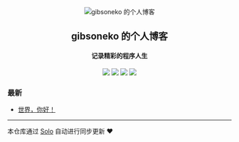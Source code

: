 <p align="center"><img alt="gibsoneko 的个人博客" src="https://static.b3log.org/images/brand/solo-32.png"></p><h2 align="center">
gibsoneko 的个人博客
</h2>

<h4 align="center">记录精彩的程序人生</h4>
<p align="center"><a title="gibsoneko 的个人博客" target="_blank" href="https://github.com/gibsoneko/solo-blog"><img src="https://img.shields.io/github/last-commit/gibsoneko/solo-blog.svg?style=flat-square&color=FF9900"></a>
<a title="GitHub repo size in bytes" target="_blank" href="https://github.com/gibsoneko/solo-blog"><img src="https://img.shields.io/github/repo-size/gibsoneko/solo-blog.svg?style=flat-square"></a>
<a title="Solo Version" target="_blank" href="https://github.com/b3log/solo/releases"><img src="https://img.shields.io/badge/solo-3.6.3-f1e05a.svg?style=flat-square&color=blueviolet"></a>
<a title="Hits" target="_blank" href="https://github.com/b3log/hits"><img src="https://hits.b3log.org/gibsoneko/solo-blog.svg"></a></p>

### 最新

* [世界，你好！](http://www.melogic.fun/hello-solo)



---

本仓库通过 [Solo](https://github.com/b3log/solo) 自动进行同步更新 ❤️ 